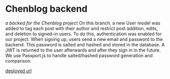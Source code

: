 # Chenblog backend

*a backed for the Chenblog project*
On this branch, a new User model was added to tag each post with their author and restrict post addition, edits, and deletion to signed-in users. To do this, authentication was enabled for our project. When signing up, users send a new email and password to the backend. This password is salted and hashed and stored in the database. A JWT is returned to the user afterwards and after they sign in in the future. We use Passport.js to handle salted/hashed password generation and comparison.


[deployed url](https://chenblog-auth-api.onrender.com)
